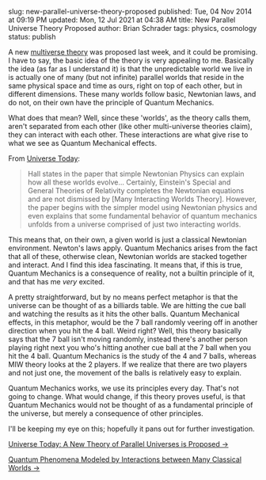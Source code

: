slug: new-parallel-universe-theory-proposed
published: Tue, 04 Nov 2014 at 09:19 PM
updated: Mon, 12 Jul 2021 at 04:38 AM
title: New Parallel Universe Theory Proposed
author: Brian Schrader
tags: physics, cosmology
status: publish

A new [multiverse theory][1] was proposed last week, and it could be promising. I have to say, the basic idea of the theory is very appealing to me. Basically the idea (as far as I understand it) is that the unpredictable world we live in is actually one of many (but not infinite) parallel worlds that reside in the same physical space and time as ours, right on top of each other, but in different dimensions. These many worlds follow basic, Newtonian laws, and do not, on their own have the principle of Quantum Mechanics. 

What does that mean? Well, since these 'worlds', as the theory calls them, aren't separated from each other (like other multi-universe theories claim), they can interact with each other. These interactions are what give rise to what we see as Quantum Mechanical effects. 

[1]: http://en.wikipedia.org/wiki/Multiverse

From [Universe Today][2]:
> Hall states in the paper that simple Newtonian Physics can explain how all these worlds evolve... Certainly, Einstein's Special and General Theories of Relativity completes the Newtonian equations and are not dismissed by [Many Interacting Worlds Theory]. However, the paper begins with the simpler model using Newtonian physics and even explains that some fundamental behavior of quantum mechanics unfolds from a universe comprised of just two interacting worlds.

[2]: http://www.universetoday.com/

This means that, on their own, a given world is just a classical Newtonian environment. Newton's laws apply. Quantum Mechanics arises from the fact that all of these, otherwise clean, Newtonian worlds are stacked together and interact. And I find this idea fascinating. It means that, if this is true, Quantum Mechanics is a consequence of reality, not a builtin principle of it, and that has me *very* excited.

A pretty straightforward, but by no means perfect metaphor is that the universe can be thought of as a billiards table. We are hitting the cue ball and watching the results as it hits the other balls. Quantum Mechanical effects, in this metaphor, would be the 7 ball randomly veering off in another direction when you hit the 4 ball. Weird right? Well, this theory basically says that the 7 ball isn't moving randomly, instead there's another person playing right next you who's hitting another cue ball at the 7 ball when you hit the 4 ball. Quantum Mechanics is the study of the 4 and 7 balls, whereas MIW theory looks at the 2 players. If we realize that there are two players and not just one, the movement of the balls is relatively easy to explain.

Quantum Mechanics works, we use its principles every day. That's not going to change. What would change, if this theory proves useful, is that Quantum Mechanics would not be thought of as a fundamental principle of the universe, but merely a consequence of other principles.

I'll be keeping my eye on this; hopefully it pans out for further investigation.

[Universe Today: A New Theory of Parallel Universes is Proposed &#8594;](http://www.universetoday.com/115915/the-world-is-not-enough-a-new-theory-of-parallel-universes-is-proposed/)

[Quantum Phenomena Modeled by Interactions between Many Classical Worlds &#8594;](https://journals.aps.org/prx/abstract/10.1103/PhysRevX.4.041013#s3)